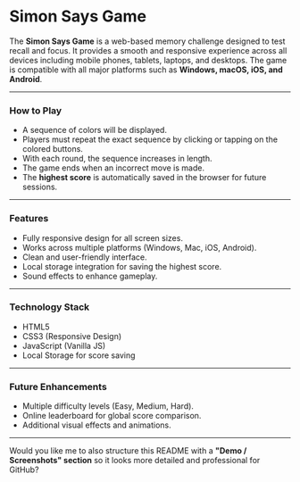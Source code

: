 # Simon Says Game  

The **Simon Says Game** is a web-based memory challenge designed to test recall and focus. It provides a smooth and responsive experience across all devices including mobile phones, tablets, laptops, and desktops. The game is compatible with all major platforms such as **Windows, macOS, iOS, and Android**.  

***

### How to Play
- A sequence of colors will be displayed.  
- Players must repeat the exact sequence by clicking or tapping on the colored buttons.  
- With each round, the sequence increases in length.  
- The game ends when an incorrect move is made.  
- The **highest score** is automatically saved in the browser for future sessions.  

***

### Features
- Fully responsive design for all screen sizes.  
- Works across multiple platforms (Windows, Mac, iOS, Android).  
- Clean and user-friendly interface.  
- Local storage integration for saving the highest score.  
- Sound effects to enhance gameplay.  

***

### Technology Stack
- HTML5  
- CSS3 (Responsive Design)  
- JavaScript (Vanilla JS)  
- Local Storage for score saving  

***



### Future Enhancements
- Multiple difficulty levels (Easy, Medium, Hard).  
- Online leaderboard for global score comparison.  
- Additional visual effects and animations.  

***

Would you like me to also structure this README with a **"Demo / Screenshots" section** so it looks more detailed and professional for GitHub?
